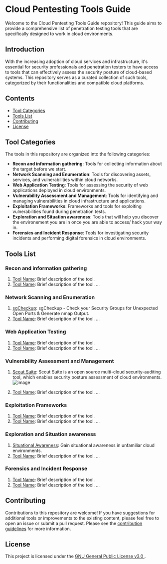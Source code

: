 # Cloud Pentesting Tools Guide

Welcome to the Cloud Pentesting Tools Guide repository! This guide aims to provide a comprehensive list of penetration testing tools that are specifically designed to work in cloud environments.

## Introduction

With the increasing adoption of cloud services and infrastructure, it's essential for security professionals and penetration testers to have access to tools that can effectively assess the security posture of cloud-based systems. This repository serves as a curated collection of such tools, categorized by their functionalities and compatible cloud platforms.

## Contents

- [Tool Categories](#tool-categories)
- [Tools List](#tools-list)
- [Contributing](#contributing)
- [License](#license)

## Tool Categories

The tools in this repository are organized into the following categories:

- **Recon and information gathering**: Tools for collecting information about the target before we start.
- **Network Scanning and Enumeration**: Tools for discovering assets, services, and vulnerabilities within cloud networks.
- **Web Application Testing**: Tools for assessing the security of web applications deployed in cloud environments.
- **Vulnerability Assessment and Management**: Tools for identifying and managing vulnerabilities in cloud infrastructure and applications.
- **Exploitation Frameworks**: Frameworks and tools for exploiting vulnerabilities found during penetration tests.
- **Exploration and Situation awareness**: Tools that will help you discover the environement you are in once you are able to access/ hack your way in.
- **Forensics and Incident Response**: Tools for investigating security incidents and performing digital forensics in cloud environments.

## Tools List

### Recon and information gathering
1. [Tool Name](link/to/tool/repo): Brief description of the tool.
2. [Tool Name](link/to/tool/repo): Brief description of the tool.
   ...

### Network Scanning and Enumeration

1. [sgCheckup](https://github.com/goldfiglabs/sgCheckup): sgCheckup - Check your Security Groups for Unexpected Open Ports & Generate nmap Output.
2. [Tool Name](link/to/tool/repo): Brief description of the tool.
   ...

### Web Application Testing

1. [Tool Name](link/to/tool/repo): Brief description of the tool.
2. [Tool Name](link/to/tool/repo): Brief description of the tool.
   ...

### Vulnerability Assessment and Management

1. [Scout Suite](https://github.com/nccgroup/ScoutSuite): Scout Suite is an open source multi-cloud security-auditing tool, which enables security posture assessment of cloud environments. ![image](https://github.com/wupmemo/Cloud-Security-Kit/assets/15247512/b4a82cf4-8a8d-4c2b-b84f-766cb08269d1)

2. [Tool Name](link/to/tool/repo): Brief description of the tool.
   ...

### Exploitation Frameworks

1. [Tool Name](link/to/tool/repo): Brief description of the tool.
2. [Tool Name](link/to/tool/repo): Brief description of the tool.
   ...

### Exploration and Situation awareness

1. [Situational Awareness](https://github.com/BishopFox/cloudfox): Gain situational awareness in unfamiliar cloud environments.
2. [Tool Name](link/to/tool/repo): Brief description of the tool.
   ...
   
### Forensics and Incident Response

1. [Tool Name](link/to/tool/repo): Brief description of the tool.
2. [Tool Name](link/to/tool/repo): Brief description of the tool.
   ...

## Contributing

Contributions to this repository are welcome! If you have suggestions for additional tools or improvements to the existing content, please feel free to open an issue or submit a pull request. Please see the [contribution guidelines](CONTRIBUTING.md) for more information.

## License

This project is licensed under the [GNU General Public License v3.0
](LICENSE).
